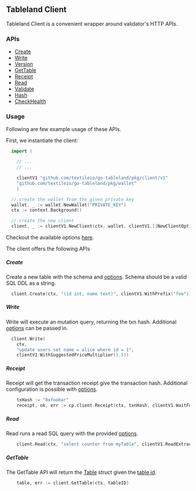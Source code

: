 ## Tableland Client

Tableland Client is a convenient wrapper around validator's HTTP APIs. 

### APIs
- [Create](https://github.com/tablelandnetwork/go-tableland/blob/main/pkg/client/v1/writequery.go#L39)
- [Write](https://github.com/tablelandnetwork/go-tableland/blob/main/pkg/client/v1/writequery.go#L73)
- [Version](https://github.com/tablelandnetwork/go-tableland/blob/main/pkg/client/v1/version.go#L15)
- [GetTable](https://github.com/tablelandnetwork/go-tableland/blob/main/pkg/client/v1/table.go#L19)
- [Receipt](https://github.com/tablelandnetwork/go-tableland/blob/main/pkg/client/v1/receipt.go#L29)
- [Read](https://github.com/tablelandnetwork/go-tableland/blob/main/pkg/client/v1/readquery.go#L64)
- [Validate](https://github.com/tablelandnetwork/go-tableland/blob/main/pkg/client/v1/queryhelpers.go#L19)
- [Hash](https://github.com/tablelandnetwork/go-tableland/blob/main/pkg/client/v1/queryhelpers.go#L10)
- [CheckHealth](https://github.com/tablelandnetwork/go-tableland/blob/main/pkg/client/v1/health.go#L10)


### Usage
Following are few example usage of these APIs.

First, we instantiate the client: 

```go
  import (

    // ...
    // ...

    clientV1 "github.com/textileio/go-tableland/pkg/client/v1"
    "github.com/textileio/go-tableland/pkg/wallet"
    )

  // create the wallet from the given private key
  wallet, _ := wallet.NewWallet("PRIVATE_KEY")
  ctx := context.Background()

  // create the new client
  client, _ := clientV1.NewClient(ctx, wallet, clientV1.[]NewClientOption{}...)
```

Checkout the available options [here](https://github.com/tablelandnetwork/go-tableland/blob/main/pkg/client/v1/client.go#L59).


The client offers the following APIs

##### Create
Create a new table with the schema and [options](https://github.com/tablelandnetwork/go-tableland/blob/main/pkg/client/v1/writequery.go#L20).
Schema should be a valid SQL DDL as a string. 

```go
  client.Create(ctx, "(id int, name text)", clientV1.WithPrefix("foo"))
```

##### Write
Write will execute an mutation query, returning the txn hash. Additional [options](https://github.com/tablelandnetwork/go-tableland/blob/main/pkg/client/v1/writequery.go#L99) can be passed in.

```go
  client.Write(
    ctx,
    "update users set name = alice where id = 1",
    clientV1.WithSuggestedPriceMultiplier(1.5))
```


##### Receipt
Receipt will get the transaction receipt give the transaction hash. Additional configuration is possible with [options](https://github.com/tablelandnetwork/go-tableland/blob/main/pkg/client/v1/receipt.go#L19).

```go
    txHash := "0xfoobar"
    receipt, ok, err := cp.client.Receipt(ctx, txnHash, clientV1.WaitFor(cp.receiptTimeout))
```

##### Read
Read runs a read SQL query with the provided [options](https://github.com/tablelandnetwork/go-tableland/blob/main/pkg/client/v1/readquery.go#L35).

```go
    client.Read(ctx, "select counter from myTable", clientV1.ReadExtract())
```

##### GetTable
The GetTable API will return the [Table](https://github.com/tablelandnetwork/go-tableland/blob/ac993505b32ccd32ad0c7b3d9552b14c0eb72823/internal/router/controllers/apiv1/model_table.go#L12) struct given the [table id](https://github.com/tablelandnetwork/go-tableland/blob/ac993505b32ccd32ad0c7b3d9552b14c0eb72823/pkg/client/v1/client.go#L206). 

```go
    table, err := client.GetTable(ctx, tableID)
```

